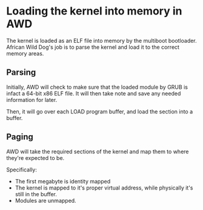 # Loading the kernel into memory in AWD

The kernel is loaded as an ELF file into memory by the multiboot bootloader.
African Wild Dog's job is to parse the kernel and load it to the correct memory areas.

## Parsing
Initially, AWD will check to make sure that the loaded module by GRUB is infact a 64-bit x86 ELF file. It will then take note and save any needed information for later.

Then, it will go over each LOAD program buffer, and load the section into a buffer.

## Paging
AWD will take the required sections of the kernel and map them to where they're expected to be.

Specifically:

* The first megabyte is identity mapped
* The kernel is mapped to it's proper virtual address, while physically it's still in the buffer.
* Modules are unmapped.